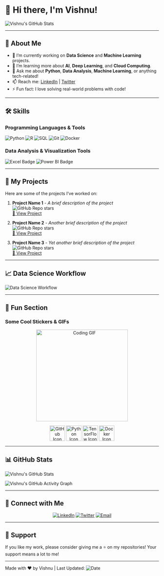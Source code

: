 # 👋 Hi there, I'm Vishnu!

![Vishnu's GitHub Stats](https://github-readme-stats.vercel.app/api?username=vishnupyt&show_icons=true&theme=radical&include_all_commits=true&count_private=true)

---

## 🌟 About Me

- 🔭 I’m currently working on **Data Science** and **Machine Learning** projects.
- 🌱 I’m learning more about **AI**, **Deep Learning**, and **Cloud Computing**.
- 💬 Ask me about **Python**, **Data Analysis**, **Machine Learning**, or anything tech-related!
- 📫 Reach me: [LinkedIn](https://www.linkedin.com/in/your-profile/) | [Twitter](https://twitter.com/your-profile)
- ⚡ Fun fact: I love solving real-world problems with code!

---

## 🛠 Skills

### Programming Languages & Tools

<p align="left">
  <img src="https://img.shields.io/badge/-Python-blue?style=for-the-badge&logo=python&logoColor=white" alt="Python" />
  <img src="https://img.shields.io/badge/-R-orange?style=for-the-badge&logo=r&logoColor=white" alt="R" />
  <img src="https://img.shields.io/badge/-SQL-green?style=for-the-badge&logo=mysql&logoColor=white" alt="SQL" />
  <img src="https://img.shields.io/badge/-Git-black?style=for-the-badge&logo=git&logoColor=white" alt="Git" />
  <img src="https://img.shields.io/badge/-Docker-blue?style=for-the-badge&logo=docker&logoColor=white" alt="Docker" />
</p>

### Data Analysis & Visualization Tools

<p align="left">
  <img src="https://img.shields.io/badge/-Excel-2B5F9A?style=for-the-badge&logo=microsoft-excel&logoColor=white" alt="Excel Badge"/>
  <img src="https://img.shields.io/badge/-PowerBI-F2C811?style=for-the-badge&logo=powerbi&logoColor=black" alt="Power BI Badge"/>
</p>

---

## 🚀 My Projects

Here are some of the projects I've worked on:

1. **Project Name 1** - _A brief description of the project_  
   ![GitHub Repo stars](https://img.shields.io/github/stars/vishnupyt/project-name-1?style=social)  
   [🔗 View Project](https://github.com/vishnupyt/project-name-1)

2. **Project Name 2** - _Another brief description of the project_  
   ![GitHub Repo stars](https://img.shields.io/github/stars/vishnupyt/project-name-2?style=social)  
   [🔗 View Project](https://github.com/vishnupyt/project-name-2)

3. **Project Name 3** - _Yet another brief description of the project_  
   ![GitHub Repo stars](https://img.shields.io/github/stars/vishnupyt/project-name-3?style=social)  
   [🔗 View Project](https://github.com/vishnupyt/project-name-3)

---

## 📈 Data Science Workflow

![Data Science Workflow](https://miro.medium.com/max/1400/1*QdL9h8o6XeY5bJmKZj7rFw.png)

---

## 🎉 Fun Section

### Some Cool Stickers & GIFs

<p align="center">
  <img src="https://media.giphy.com/media/3o7abAHdYvZdBNnGZq/giphy.gif" alt="Coding GIF" width="300"/>
</p>

<p align="center">
  <img src="https://cdn.jsdelivr.net/npm/simple-icons@v5/icons/github.svg" alt="GitHub Icon" width="50"/>
  <img src="https://cdn.jsdelivr.net/npm/simple-icons@v5/icons/python.svg" alt="Python Icon" width="50"/>
  <img src="https://cdn.jsdelivr.net/npm/simple-icons@v5/icons/tensorflow.svg" alt="TensorFlow Icon" width="50"/>
  <img src="https://cdn.jsdelivr.net/npm/simple-icons@v5/icons/docker.svg" alt="Docker Icon" width="50"/>
</p>

---

## 📊 GitHub Stats

![Vishnu's GitHub Stats](https://github-readme-stats.vercel.app/api/top-langs/?username=vishnupyt&layout=compact&theme=radical)

![Vishnu's GitHub Activity Graph](https://activity-graph.herokuapp.com/graph?username=vishnupyt&theme=radical)

---

## 🤝 Connect with Me

<p align="center">
  <a href="[https://www.linkedin.com/in/your-profile/](https://www.linkedin.com/in/s-r-vishnu-ba46b025b/)"><img src="https://img.shields.io/badge/-LinkedIn-blue?style=for-the-badge&logo=linkedin&logoColor=white" alt="LinkedIn"/></a>
  <a href="[https://twitter.com/your-profile](https://x.com/vishnu_pyt)"><img src="https://img.shields.io/badge/-Twitter-blue?style=for-the-badge&logo=twitter&logoColor=white" alt="Twitter"/></a>
  <a href="mailto:vishnusr023@gmail.com"><img src="https://img.shields.io/badge/-Email-red?style=for-the-badge&logo=gmail&logoColor=white" alt="Email"/></a>
</p>

---

## 🙏 Support

If you like my work, please consider giving me a ⭐️ on my repositories! Your support means a lot to me!

---

Made with ❤️ by Vishnu | Last Updated: ![Date](https://img.shields.io/badge/Last%20Updated-October%202023-blue)
